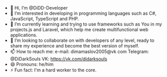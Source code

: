 - 👋 Hi, I’m @DiDD-Developer
- 👀 I’m interested in developing in programming languages such as C#, JavaScript, TypeScript and PHP.
- 🌱 I’m currently learning and trying to use frameworks such as You in my projects.js and Laravel, which help me create multifunctional web applications.
- 💞️ I’m looking to collaborate on with developers of any level, ready to share my experience and become the best version of myself.
- 📫 How to reach me:
  e-mail: dimamaslov2005@vk com
  Telegram: @DiDarkSouls
  VK: https://vk.com/didarksouls
- 😄 Pronouns: he/him
- ⚡ Fun fact: I'm a hard worker to the core.

<!---
DiDD-Developer/DiDD-Developer is a ✨ special ✨ repository because its `README.md` (this file) appears on your GitHub profile.
You can click the Preview link to take a look at your changes.
--->
